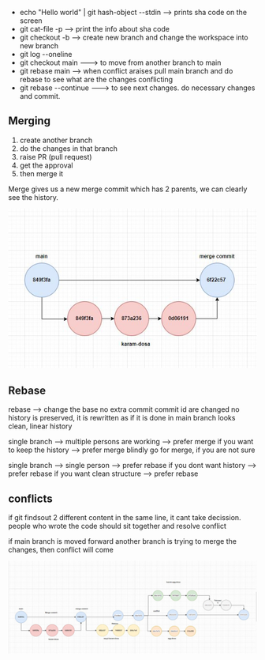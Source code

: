 
* echo "Hello world" | git hash-object --stdin --> prints sha code on the screen 
* git cat-file <commit-id> -p --> print the info about sha code
* git checkout -b <branch-name> --> create new branch and change the workspace into new branch
* git log --oneline
* git checkout main ---> to move from another branch to main
* git rebase main --> when conflict araises pull main branch and do rebase to see what are the changes conflicting
* git rebase --continue ---> to see next changes. do necessary changes and commit.


Merging
--------
1. create another branch
2. do the changes in that branch
3. raise PR (pull request)
4. get the approval
5. then merge it 

Merge gives us a new merge commit which has 2 parents, we can clearly see the history.

![alt text](Merging.JPG)

Rebase
-----------
rebase --> change the base
no extra commit
commit id are changed
no history is preserved, it is rewritten as if it is done in main branch
looks clean, linear history

single branch --> multiple persons are working --> prefer merge
if you want to keep the history --> prefer merge
blindly go for merge, if you are not sure

single branch --> single person --> prefer rebase
if you dont want history --> prefer rebase
if you want clean structure --> prefer rebase

conflicts
----------------
if git findsout 2 different content in the same line, it cant take decission. people who wrote the code should sit together and resolve conflict

if main branch is moved forward
another branch is trying to merge the changes, then conflict will come


![alt text](rebase.JPG)

